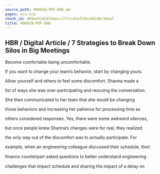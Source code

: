 ```yaml
---
source_path: H06GCB-PDF-ENG.md
pages: n/a-n/a
chunk_id: 404ae52d2d71eecc177ccd1ef23ecb82d8c38aa7
title: H06GCB-PDF-ENG
---
```

## HBR / Digital Article / 7 Strategies to Break Down Silos in Big Meetings

Become comfortable being uncomfortable.

If you want to change your team’s behavior, start by changing yours.

Allow yourself and others to feel some discomfort. Shanna made a

list of ways she was over-participating and rescuing the conversation.

She then communicated to her team that she would be changing

those behaviors and increasing her patience for processing time as

others considered responses. Yes, there were some awkward silences,

but once people knew Shanna’s changes were for real, they realized

the only way out of the discomfort was to actually participate. For

example, when an engineering colleague discussed their schedule, their

ﬁnance counterpart asked questions to better understand engineering

challenges that impact schedule and sharing the impact of a delay on
